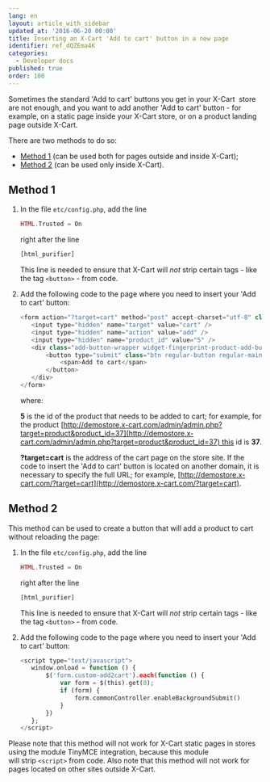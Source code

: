 ```yaml
---
lang: en
layout: article_with_sidebar
updated_at: '2016-06-20 00:00'
title: Inserting an X-Cart 'Add to cart' button in a new page
identifier: ref_dQZEma4K
categories:
  - Developer docs
published: true
order: 100
---
```


Sometimes the standard 'Add to cart' buttons you get in your X-Cart  store are not enough, and you want to add another 'Add to cart' button - for example, on a static page inside your X-Cart store, or on a product landing page outside X-Cart.

There are two methods to do so:

*   [Method 1](#method-1) (can be used both for pages outside and inside X-Cart);
*   [Method 2](#method-2) (can be used only inside X-Cart).

## Method 1

1.  In the file `etc/config.php`, add the line

    ```php
    HTML.Trusted = On
    ```

    right after the line 

    ```php
    [html_purifier]
    ```

    This line is needed to ensure that X-Cart will _not_ strip certain tags - like the tag `<button>` - from code.

2.  Add the following code to the page where you need to insert your 'Add to cart' button:

    ```php
    <form action="?target=cart" method="post" accept-charset="utf-8" class="custom-add2cart">
       <input type="hidden" name="target" value="cart" />
       <input type="hidden" name="action" value="add" />
       <input type="hidden" name="product_id" value="5" />
       <div class="add-button-wrapper widget-fingerprint-product-add-button">
           <button type="submit" class="btn regular-button regular-main-button add2cart submit">
               <span>Add to cart</span>
           </button>
       </div>
    </form>
    ```

    where:

    **5** is the id of the product that needs to be added to cart; for example, for the product [http://demostore.x-cart.com/admin/admin.php?target=product&product_id=37](http://demostore.x-cart.com/admin/admin.php?target=product&product_id=37) this id is **37**.

    **?target=cart** is the address of the cart page on the store site. If the code to insert the 'Add to cart' button is located on another domain, it is necessary to specify the full URL; for example, [http://demostore.x-cart.com/?target=cart](http://demostore.x-cart.com/?target=cart).

## Method 2

This method can be used to create a button that will add a product to cart without reloading the page:

1.  In the file `etc/config.php`, add the line

    ```php
    HTML.Trusted = On
    ```

    right after the line 

    ```php
    [html_purifier]
    ```

    This line is needed to ensure that X-Cart will _not_ strip certain tags - like the tag `<button>` - from code.

2.  Add the following code to the page where you need to insert your 'Add to cart' button:

    ```php
    <script type="text/javascript">
       window.onload = function () {
           $('form.custom-add2cart').each(function () {
               var form = $(this).get(0);
               if (form) {
                   form.commonController.enableBackgroundSubmit()
               }
           })
       };
    </script>
    ```

Please note that this method will not work for X-Cart static pages in stores using the module TinyMCE integration, because this module will strip `<script>` from code. Also note that this method will not work for pages located on other sites outside X-Cart.
